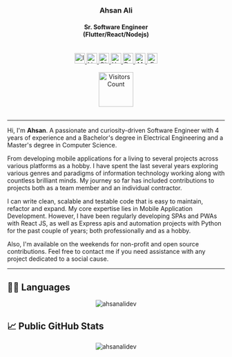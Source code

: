 
<div align="center">
  <h3>Ahsan Ali</h3>
  <h4>Sr. Software Engineer</br>(Flutter/React/Nodejs)</h4>
</div>

</br>

<div align="center">
  <a href="https://www.instagram.com/mrahsanali5">
    <img alt="Instagram" width="24px" src="https://seeklogo.com/images/I/instagram-new-2016-logo-D9D42A0AD4-seeklogo.com.png" />
  </a>
  <a href="https://www.linkedin.com/in/ahsan-ali-022b21226/">
    <img alt="Linkedin" width="24px" src="https://icons.iconarchive.com/icons/martz90/circle/256/linkedin-icon.png" />
  </a>
  <a href="https://github.com/ahsanalidev/">
    <img alt="GitHub" width="24px" src="https://seeklogo.com/images/G/github-logo-7880D80B8D-seeklogo.com.png" />
  </a>
  <a href="https://www.upwork.com/freelancers/~01bdf8ee79f9e82554">
    <img alt="Upwork" width="24px" src="https://icons.iconarchive.com/icons/papirus-team/papirus-apps/256/upwork-icon.png" />
  </a>
  <a href="https://dev.to/ahsanalidev">
    <img alt="Dev" width="24px" src="https://res.cloudinary.com/practicaldev/image/fetch/s--R9qwOwpC--/c_limit%2Cf_auto%2Cfl_progressive%2Cq_auto%2Cw_880/https://thepracticaldev.s3.amazonaws.com/i/78hs31fax49uwy6kbxyw.png" />
  </a>
  <a href="https://medium.com/@mrahsanali5">
    <img alt="Medium" width="24px" src="https://seeklogo.com/images/M/medium-logo-93CDCF6451-seeklogo.com.png" />
  </a>
  <a href="mailto:mrahsanali5@gmail.com">
    <img alt="Email" width="24px" src="https://seeklogo.com/images/C/campaign-monitor-logo-AA8B3BB17F-seeklogo.com.png" />
  </a>
</div>

</br>

<div align="center">
  <img alt="Visitors Count"  width="80px" src="https://visitor-badge.glitch.me/badge?page_id=xuhaibahmad" />
</div>

</br>

<hr/>

Hi, I'm **Ahsan**. A passionate and curiosity-driven Software Engineer with 4 years of experience and a Bachelor's degree in Electrical Engineering and a Master's degree in Computer Science.

From developing mobile applications for a living to several projects across various platforms as a hobby. I have spent the last several years exploring various genres and paradigms of information technology working along with countless brilliant minds. My journey so far has included contributions to projects both as a team member and an individual contractor.

I can write clean, scalable and testable code that is easy to maintain, refactor and expand. My core expertise lies in Mobile Application Development. However, I have been regularly developing SPAs and PWAs with React JS, as well as Express apis and automation projects with Python for the past couple of years; both professionally and as a hobby.

Also, I'm available on the weekends for non-profit and open source contributions. Feel free to contact me if you need assistance with any project dedicated to a social cause.

<hr/>

## 👨‍💻 Languages

<div align="center"><img align="center" src="https://github-readme-stats.vercel.app/api/top-langs/?username=xuhaibahmad&langs_count=6&layout=compact&hide=html" alt="ahsanalidev"></div>

## 📈 Public GitHub Stats

<div align="center"><img align="center" src="https://github-readme-stats.vercel.app/api?username=ahsanalidev&show_icons=true&count_private=true&include_all_commits=true&hide=contribs" alt="ahsanalidev" /></div>


